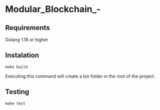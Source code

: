 # Modular_Blockchain_-
## Requirements

Golang 1.18 or higher


## Instalation

```
make build
```

Executing this command will create a bin folder in the root of the project.

## Testing

```
make test
```
